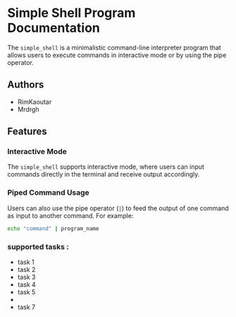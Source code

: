 # Simple Shell Program Documentation

The `simple_shell` is a minimalistic command-line interpreter program that allows users to execute commands in interactive mode or by using the pipe operator.

## Authors
- RimKaoutar
- Mrdrgh

## Features

### Interactive Mode
The `simple_shell` supports interactive mode, where users can input commands directly in the terminal and receive output accordingly.

### Piped Command Usage
Users can also use the pipe operator (`|`) to feed the output of one command as input to another command. For example:

```sh
echo "command" | program_name
```
### supported tasks : 
- task 1
- task 2
- task 3
- task 4
- task 5
- 
- task 7
